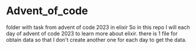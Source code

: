 # Advent_of_code
folder with task from advent of code 2023 in elixir
 So in this repo I will each day of advent of code 2023 to learn more about elixir.
 there is 1 file for obtain data so that I don't create another one for each day to get the data.
 
 
